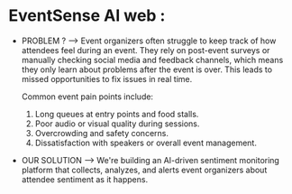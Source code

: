 # EventSense AI web :
* PROBLEM ? --> Event organizers often struggle to keep track of how attendees feel during an event. They rely on post-event surveys or manually checking social media and feedback channels, which means they only learn about problems after the event is over. This leads to missed opportunities to fix issues in real time.


  Common event pain points include:
   1. Long queues at entry points and food stalls.
   2. Poor audio or visual quality during sessions.
   3. Overcrowding and safety concerns.
   4. Dissatisfaction with speakers or overall event management.


* OUR SOLUTION --> We're building an AI-driven sentiment monitoring platform that collects, analyzes, and alerts event organizers about attendee sentiment as it happens.